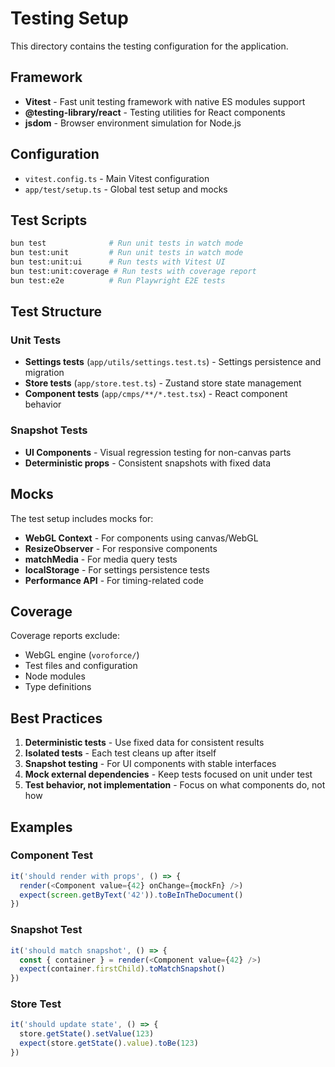 # Testing Setup

This directory contains the testing configuration for the application.

## Framework

- **Vitest** - Fast unit testing framework with native ES modules support
- **@testing-library/react** - Testing utilities for React components  
- **jsdom** - Browser environment simulation for Node.js

## Configuration

- `vitest.config.ts` - Main Vitest configuration
- `app/test/setup.ts` - Global test setup and mocks

## Test Scripts

```bash
bun test              # Run unit tests in watch mode
bun test:unit         # Run unit tests in watch mode  
bun test:unit:ui      # Run tests with Vitest UI
bun test:unit:coverage # Run tests with coverage report
bun test:e2e          # Run Playwright E2E tests
```

## Test Structure

### Unit Tests
- **Settings tests** (`app/utils/settings.test.ts`) - Settings persistence and migration
- **Store tests** (`app/store.test.ts`) - Zustand store state management
- **Component tests** (`app/cmps/**/*.test.tsx`) - React component behavior

### Snapshot Tests
- **UI Components** - Visual regression testing for non-canvas parts
- **Deterministic props** - Consistent snapshots with fixed data

## Mocks

The test setup includes mocks for:
- **WebGL Context** - For components using canvas/WebGL
- **ResizeObserver** - For responsive components  
- **matchMedia** - For media query tests
- **localStorage** - For settings persistence tests
- **Performance API** - For timing-related code

## Coverage

Coverage reports exclude:
- WebGL engine (`voroforce/`)
- Test files and configuration
- Node modules
- Type definitions

## Best Practices

1. **Deterministic tests** - Use fixed data for consistent results
2. **Isolated tests** - Each test cleans up after itself
3. **Snapshot testing** - For UI components with stable interfaces
4. **Mock external dependencies** - Keep tests focused on unit under test
5. **Test behavior, not implementation** - Focus on what components do, not how

## Examples

### Component Test
```typescript
it('should render with props', () => {
  render(<Component value={42} onChange={mockFn} />)
  expect(screen.getByText('42')).toBeInTheDocument()
})
```

### Snapshot Test
```typescript
it('should match snapshot', () => {
  const { container } = render(<Component value={42} />)
  expect(container.firstChild).toMatchSnapshot()
})
```

### Store Test
```typescript
it('should update state', () => {
  store.getState().setValue(123)
  expect(store.getState().value).toBe(123)
})
```